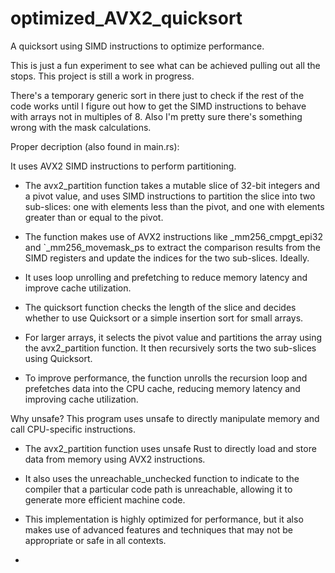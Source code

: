 # optimized_AVX2_quicksort
A quicksort using SIMD instructions to optimize performance.

This is just a fun experiment to see what can be achieved pulling out all the stops. This project is still a work in progress.

There's a temporary generic sort in there just to check if the rest of the code works until I figure out how to get the SIMD instructions to behave with arrays not in multiples of 8. Also I'm pretty sure there's something wrong with the mask calculations. 

Proper decription (also found in main.rs):

It uses AVX2 SIMD instructions to perform partitioning.
 - The avx2_partition function takes a mutable slice of 32-bit integers and a pivot value, and uses SIMD instructions to partition the slice into two sub-slices: one with elements less than the pivot, and one with elements greater than or equal to the pivot. 
 - The function makes use of AVX2 instructions like _mm256_cmpgt_epi32 and `_mm256_movemask_ps to extract the comparison results from the SIMD registers and update the indices for the two sub-slices. Ideally.

 - It uses loop unrolling and prefetching to reduce memory latency and improve cache utilization. 
 - The quicksort function checks the length of the slice and decides whether to use Quicksort or a simple insertion sort for small arrays. 
 - For larger arrays, it selects the pivot value and partitions the array using the avx2_partition function. It then recursively sorts the two sub-slices using Quicksort.
- To improve performance, the function unrolls the recursion loop and prefetches data into the CPU cache, reducing memory latency and improving cache utilization.

Why unsafe? This program uses unsafe to directly manipulate memory and call CPU-specific instructions. 
 - The avx2_partition function uses unsafe Rust to directly load and store data from memory using AVX2 instructions. 
 - It also uses the unreachable_unchecked function to indicate to the compiler that a particular code path is unreachable, allowing it to generate more efficient machine code.

- This implementation is highly optimized for performance, but it also makes use of advanced features and techniques that may not be appropriate or safe in all contexts.
- 
